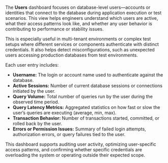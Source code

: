 The **Users** dashboard focuses on database-level users—accounts or identities that connect to the database during application execution or test scenarios. This view helps engineers understand which users are active, what their access patterns look like, and whether any user behavior is contributing to performance or stability issues.

This is especially useful in multi-tenant environments or complex test setups where different services or components authenticate with distinct credentials. It also helps detect misconfigurations, such as unexpected users accessing production databases from test environments.

Each user entry includes:

* **Username:** The login or account name used to authenticate against the database.
* **Active Sessions:** Number of current database sessions or connections initiated by the user.
* **Query Volume:** Total number of queries run by the user during the observed time period.
* **Query Latency Metrics:** Aggregated statistics on how fast or slow the user’s queries are executing (average, min, max).
* **Transaction Behavior:** Number of transactions started, committed, or rolled back by the user.
* **Errors or Permission Issues:** Summary of failed login attempts, authorization errors, or query failures tied to the user.

This dashboard supports auditing user activity, optimizing user-specific access patterns, and confirming whether specific credentials are overloading the system or operating outside their expected scope.
